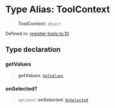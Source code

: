 # Type Alias: ToolContext

> **ToolContext**: `object`

Defined in: [register-tools.ts:10](https://github.com/GeoDaCenter/openassistant/blob/2cb8f20a901f3385efeb40778248119c5e49db78/packages/echarts/src/register-tools.ts#L10)

## Type declaration

### getValues

> **getValues**: [`GetValues`](GetValues.md)

### onSelected?

> `optional` **onSelected**: [`OnSelected`](OnSelected.md)
